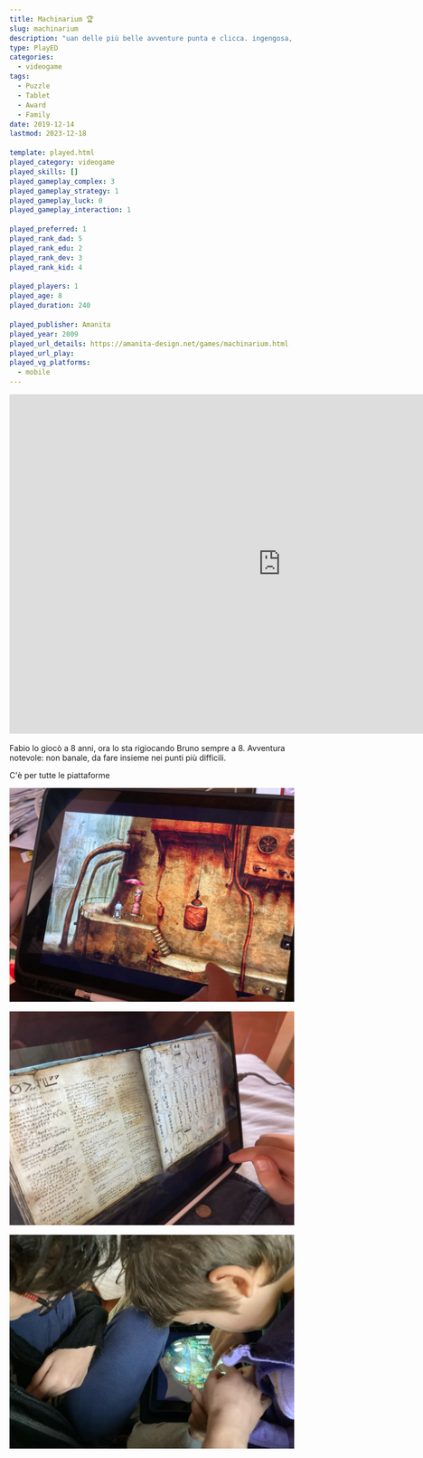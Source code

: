 ```yaml
---
title: Machinarium 🏆
slug: machinarium
description: "uan delle più belle avventure punta e clicca. ingengosa, poetica."
type: PlayED
categories:
  - videogame
tags:
  - Puzzle
  - Tablet
  - Award
  - Family
date: 2019-12-14
lastmod: 2023-12-18

template: played.html
played_category: videogame
played_skills: []
played_gameplay_complex: 3
played_gameplay_strategy: 1
played_gameplay_luck: 0
played_gameplay_interaction: 1

played_preferred: 1
played_rank_dad: 5
played_rank_edu: 2
played_rank_dev: 3
played_rank_kid: 4

played_players: 1
played_age: 8
played_duration: 240

played_publisher: Amanita
played_year: 2009
played_url_details: https://amanita-design.net/games/machinarium.html
played_url_play: 
played_vg_platforms:
  - mobile
---
```

 
 <iframe width="960" height="600" src="https://www.youtube.com/embed/uwZBdWRSBRs" title="Machinarium - Official Trailer" frameborder="0" allow="accelerometer; autoplay; clipboard-write; encrypted-media; gyroscope; picture-in-picture; web-share" allowfullscreen></iframe>

 Fabio lo giocò a 8 anni, ora lo sta rigiocando Bruno sempre a 8.
 Avventura notevole: non banale, da fare insieme nei punti più difficili.

 C'è per tutte le piattaforme

![](../../assets/img/played/videogame/machinarium-3.webp)

![](../../assets/img/played/videogame/machinarium-enigmi.webp)

![](../../assets/img/played/videogame/machinarium-together.webp)
